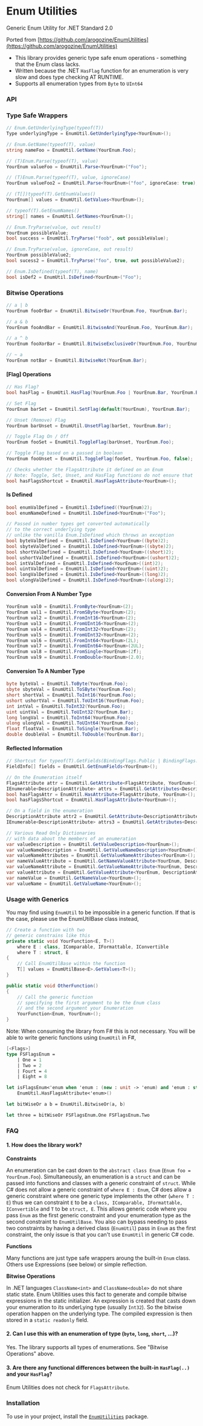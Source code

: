 
# Enum Utilities
Generic Enum Utility for .NET Standard 2.0

Ported from [https://github.com/arogozine/EnumUtilities](https://github.com/arogozine/EnumUtilities)

- This library provides generic type safe enum operations - something that the Enum class lacks.
- Written because the .NET `HasFlag` function for an enumeration is very slow and does type checking AT RUNTIME.
- Supports all enumeration types from `Byte` to `UInt64`

### API

### Type Safe Wrappers
```csharp
// Enum.GetUnderlyingType(typeof(T))
Type underlyingType = EnumUtil.GetUnderlyingType<YourEnum>();

// Enum.GetName(typeof(T), value)
string nameFoo = EnumUtil.GetName(YourEnum.Foo);

// (T)Enum.Parse(typeof(T), value)
YourEnum valueFoo = EnumUtil.Parse<YourEnum>("Foo");

// (T)Enum.Parse(typeof(T), value, ignoreCase)
YourEnum valueFoo2 = EnumUtil.Parse<YourEnum>("foo", ignoreCase: true);

// (T[])typeof(T).GetEnumValues()
YourEnum[] values = EnumUtil.GetValues<YourEnum>();

// typeof(T).GetEnumNames()
string[] names = EnumUtil.GetNames<YourEnum>();

// Enum.TryParse(value, out result)
YourEnum possibleValue;
bool success = EnumUtil.TryParse("foob", out possibleValue);

// Enum.TryParse(value, ignoreCase, out result)
YourEnum possibleValue2;
bool sucess2 = EnumUtil.TryParse("foo", true, out possibleValue2);

// Enum.IsDefined(typeof(T), name)
bool isDef2 = EnumUtil.IsDefined<YourEnum>("Foo");
```
### Bitwise Operations
```csharp
// a | b
YourEnum fooOrBar = EnumUtil.BitwiseOr(YourEnum.Foo, YourEnum.Bar);

// a & b
YourEnum fooAndBar = EnumUtil.BitwiseAnd(YourEnum.Foo, YourEnum.Bar);

// a ^ b
YourEnum fooXorBar = EnumUtil.BitwiseExclusiveOr(YourEnum.Foo, YourEnum.Bar);

// ~ a
YourEnum notBar = EnumUtil.BitwiseNot(YourEnum.Bar);
```
#### [Flag] Operations
```csharp
// Has Flag?
bool hasFlag = EnumUtil.HasFlag(YourEnum.Foo | YourEnum.Bar, YourEnum.Bar);

// Set Flag
YourEnum barSet = EnumUtil.SetFlag(default(YourEnum), YourEnum.Bar);

// Unset (Remove) Flag
YourEnum barUnset = EnumUtil.UnsetFlag(barSet, YourEnum.Bar);

// Toggle Flag On / Off
YourEnum fooSet = EnumUtil.ToggleFlag(barUnset, YourEnum.Foo);

// Toggle Flag based on a passed in boolean
YourEnum fooUnset = EnumUtil.ToggleFlag(fooSet, YourEnum.Foo, false);

// Checks whether the FlagsAttribute it defined on an Enum
// Note: Toggle, Set, Unset, and HasFlag functions do not ensure that
bool hasFlagsShortcut = EnumUtil.HasFlagsAttribute<YourEnum>();
```
#### Is Defined
```csharp
bool enumValDefined = EnumUtil.IsDefined((YourEnum)2);
bool enumNameDefined = EnumUtil.IsDefined<YourEnum>("Foo");

// Passed in number types get converted automatically
// to the correct underlying type
// unlike the vanilla Enum.IsDefined which throws an exception 
bool byteValDefined = EnumUtil.IsDefined<YourEnum>((byte)2);
bool sbyteValDefined = EnumUtil.IsDefined<YourEnum>((sbyte)2);
bool shortValDefined = EnumUtil.IsDefined<YourEnum>((short)2);
bool ushortValDefined = EnumUtil.IsDefined<YourEnum>((ushort)2);
bool intValDefined = EnumUtil.IsDefined<YourEnum>((int)2);
bool uintValDefined = EnumUtil.IsDefined<YourEnum>((uint)2);
bool longValDefined = EnumUtil.IsDefined<YourEnum>((long)2);
bool ulongValDefined = EnumUtil.IsDefined<YourEnum>((ulong)2);
```
#### Conversion From A Number Type
```csharp
YourEnum val0 = EnumUtil.FromByte<YourEnum>(2);
YourEnum val1 = EnumUtil.FromSByte<YourEnum>(2);
YourEnum val2 = EnumUtil.FromInt16<YourEnum>(2);
YourEnum val3 = EnumUtil.FromUInt16<YourEnum>(2);
YourEnum val4 = EnumUtil.FromInt32<YourEnum>(2);
YourEnum val5 = EnumUtil.FromUInt32<YourEnum>(2);
YourEnum val6 = EnumUtil.FromInt64<YourEnum>(2L);
YourEnum val7 = EnumUtil.FromUInt64<YourEnum>(2UL);
YourEnum val8 = EnumUtil.FromSingle<YourEnum>(2f);
YourEnum val9 = EnumUtil.FromDouble<YourEnum>(2.0);
```
#### Conversion To A Number Type
```csharp
byte byteVal = EnumUtil.ToByte(YourEnum.Foo);
sbyte sbyteVal = EnumUtil.ToSByte(YourEnum.Foo);
short shortVal = EnumUtil.ToInt16(YourEnum.Foo);
ushort ushortVal = EnumUtil.ToUInt16(YourEnum.Foo);
int intVal = EnumUtil.ToInt32(YourEnum.Foo);
uint uintVal = EnumUtil.ToUInt32(YourEnum.Bar);
long longVal = EnumUtil.ToInt64(YourEnum.Foo);
ulong ulongVal = EnumUtil.ToUInt64(YourEnum.Foo);
float floatVal = EnumUtil.ToSingle(YourEnum.Bar);
double doubleVal = EnumUtil.ToDouble(YourEnum.Bar);
```
#### Reflected Information
```csharp
// Shortcut for typeof(T).GetFields(BindingFlags.Public | BindingFlags.Static)
FieldInfo[] fields = EnumUtil.GetEnumFields<YourEnum>();

// On the Enumeration itself
FlagsAttribute attr = EnumUtil.GetAttribute<FlagsAttribute, YourEnum>();
IEnumerable<DescriptionAttribute> attrs = EnumUtil.GetAttributes<DescriptionAttribute, YourEnum>();
bool hasFlagsAttr = EnumUtil.HasAttribute<FlagsAttribute, YourEnum>();
bool hasFlagsShortcut = EnumUtil.HasFlagsAttribute<YourEnum>();

// On a field in the enumeration
DescriptionAttribute attr2 = EnumUtil.GetAttribute<DescriptionAttribute, YourEnum>(YourEnum.Bar);
IEnumerable<DescriptionAttribute> attrs3 = EnumUtil.GetAttributes<DescriptionAttribute, YourEnum>(YourEnum.Bar);

// Various Read Only Dictionaries
// with data about the members of an enumeration
var valueDescription = EnumUtil.GetValueDescription<YourEnum>();
var valueNameDescription = EnumUtil.GetValueNameDescription<YourEnum>();
var valueNameAttributes = EnumUtil.GetValueNameAttributes<YourEnum>();
var nameValueAttribute = EnumUtil.GetNameValueAttribute<YourEnum, DescriptionAttribute>();
var valueNameAttribute = EnumUtil.GetValueNameAttribute<YourEnum, DescriptionAttribute>();
var valueAttribute = EnumUtil.GetValueAttribute<YourEnum, DescriptionAttribute>();
var nameValue = EnumUtil.GetNameValue<YourEnum>();
var valueName = EnumUtil.GetValueName<YourEnum>();
```
### Usage with Generics
You may find using `EnumUtil` to be impossible in a generic function.
If that is the case, please use the EnumUtilBase class instead,
```csharp
// Create a function with two
// generic constrains like this
private static void YourFunction<E, T>()
	where E : class, IComparable, IFormattable, IConvertible
    where T : struct, E
{
	// Call EnumUtilBase within the function
	T[] values = EnumUtilBase<E>.GetValues<T>();
}

public static void OtherFunction()
{
	// Call the generic function
	// specifying the first argument to be the Enum class
	// and the second argument your Enumeration
	YourFunction<Enum, YourEnum>();
}
```

Note: When consuming the library from F\# this is not necessary. You will be able to write generic functions using `EnumUtil` in F\#,

```fsharp
[<Flags>]
type FSFlagsEnum =
    | One = 1
    | Two = 2
    | Fourt = 4
    | Eight = 8

let isFlagsEnum<'enum when 'enum : (new : unit -> 'enum) and 'enum : struct and 'enum :> Enum>() = 
    EnumUtil.HasFlagsAttribute<'enum>()

let bitWiseOr a b = EnumUtil.BitwiseOr(a, b)

let three = bitWiseOr FSFlagsEnum.One FSFlagsEnum.Two
```

### FAQ

#### 1. How does the library work?

**Constraints**

An enumeration can be cast down to the `abstract class Enum` (`Enum foo = YourEnum.Foo`).
Simultaneously, an enumeration is a `struct` and can be passed into functions and classes with a generic constraint of `struct`.
While C# does not allow a generic constraint of `where E : Enum`,
C# does allow a generic constraint where one generic type implements the other (`where T : E`)
thus we can constraint `E` to be a `class, IComparable, IFormattable, IConvertible` and `T` to be `struct, E`.
This allows generic code where you pass `Enum` as the first generic constraint and your enumeration type as the second constraint to `EnumUtilBase`.
You also can bypass needing to pass two constraints by having a derived class (`EnumUtil`) pass in `Enum` as the first constraint,
the only issue is that you can't use `EnumUtil` in generic C# code.

**Functions**

Many functions are just type safe wrappers aroung the built-in `Enum` class.
Others use Expressions (see below) or simple reflection.

**Bitwise Operations**

In .NET languages `ClassName<int>` and `ClassName<double>` do not share static state.
Enum Utilities uses this fact to generate and compile bitwise expressions in the static initializer.
An expression is created that casts down your enumeration to its underLying type (usually `Int32`).
So the bitwise operation happen on the underlying type. The compiled expression is then stored in a
`static readonly` field.

#### 2. Can I use this with an enumeration of type (`byte`, `long`, `short`, ...)?
Yes. The library supports all types of enumerations. See "Bitwise Operations" above.

#### 3. Are there any functional differences between the built-in `HasFlag(..)` and your `HasFlag`?
Enum Utilities does not check for `FlagsAttribute`.

### Installation
To use in your project, install the
[`EnumUtilities`](https://www.nuget.org/packages/EnumUtilities)
package.
